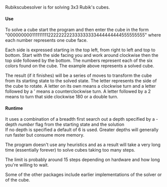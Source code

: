 Rubikscubesolver is for solving 3x3 Rubik's cubes.

#### Use
To solve a cube start the program and then enter the cube in the form "000000000111111111222222222333333333444444444555555555" where each number represents one cube face.

Each side is expressed starting in the top left, from right to left and top to bottom.  Start with the side facing you and work around clockwise then the top side followed by the bottom.  The numbers represent each of the six colors found on the cube.  The example above represents a solved cube.

The result (if it finishes) will be a series of moves to transform the cube from its starting state to the solved state.  The letter represents the side of the cube to rotate.  A letter on its own means a clockwise turn and a letter followed by a ' means a counterclockwise turn.  A letter followed by a 2 means to turn that side clockwise 180 or a double turn.

#### Runtime
It uses a combination of a breadth first search out a depth specified by a -depth _number_ flag from the starting state and the solution  
If no depth is specified a default of 6 is used.  Greater depths will generally run faster but consume more memory.

The program doesn't use any heuristics and as a result will take a very long time (essentially forever) to solve cubes taking too many steps.

The limit is probably around 15 steps depending on hardware and how long you're willing to wait.


Some of the other packages include earlier implementations of the solver or of the cube.